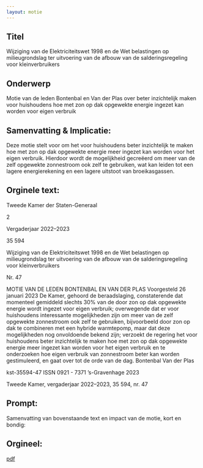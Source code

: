 ```yaml
---
layout: motie
---
```

## Titel
Wijziging van de Elektriciteitswet 1998 en de Wet belastingen op milieugrondslag ter uitvoering van de afbouw van de salderingsregeling voor kleinverbruikers
## Onderwerp
Motie van de leden Bontenbal en Van der Plas over beter inzichtelijk maken voor huishoudens hoe met zon op dak opgewekte energie ingezet kan worden voor eigen verbruik
## Samenvatting & Implicatie:

Deze motie stelt voor om het voor huishoudens beter inzichtelijk te maken hoe met zon op dak opgewekte energie meer ingezet kan worden voor het eigen verbruik. Hierdoor wordt de mogelijkheid gecreëerd om meer van de zelf opgewekte zonnestroom ook zelf te gebruiken, wat kan leiden tot een lagere energierekening en een lagere uitstoot van broeikasgassen.
## Orginele text:


Tweede Kamer der Staten-Generaal

2

Vergaderjaar 2022–2023

35 594

Wijziging van de Elektriciteitswet 1998 en de
Wet belastingen op milieugrondslag ter
uitvoering van de afbouw van de
salderingsregeling voor kleinverbruikers

Nr. 47

MOTIE VAN DE LEDEN BONTENBAL EN VAN DER PLAS
Voorgesteld 26 januari 2023
De Kamer,
gehoord de beraadslaging,
constaterende dat momenteel gemiddeld slechts 30% van de door zon op
dak opgewekte energie wordt ingezet voor eigen verbruik;
overwegende dat er voor huishoudens interessante mogelijkheden zijn
om meer van de zelf opgewekte zonnestroom ook zelf te gebruiken,
bijvoorbeeld door zon op dak te combineren met een hybride
warmtepomp, maar dat deze mogelijkheden nog onvoldoende bekend
zijn;
verzoekt de regering het voor huishoudens beter inzichtelijk te maken hoe
met zon op dak opgewekte energie meer ingezet kan worden voor het
eigen verbruik en te onderzoeken hoe eigen verbruik van zonnestroom
beter kan worden gestimuleerd,
en gaat over tot de orde van de dag.
Bontenbal
Van der Plas

kst-35594-47
ISSN 0921 - 7371
’s-Gravenhage 2023

Tweede Kamer, vergaderjaar 2022–2023, 35 594, nr. 47


## Prompt:
Samenvatting van bovenstaande text en impact van de motie, kort en bondig:

## Orgineel:
[pdf](https://gegevensmagazijn.tweedekamer.nl/OData/v4/2.0/Document(84541a75-7aec-4698-8855-c1348be015df)/resource)
